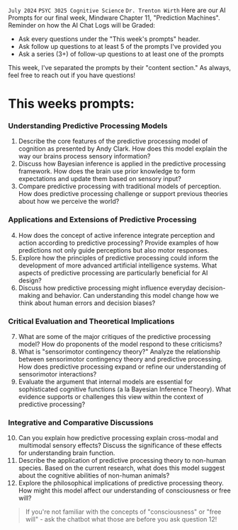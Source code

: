 `July 2024`
`PSYC 3025 Cognitive Science`
`Dr. Trenton Wirth`
Here are our AI Prompts for our final week, Mindware Chapter 11, "Prediction Machines".  
Reminder on how the AI Chat Logs will be Graded:  

- Ask every questions under the "This week's prompts" header.  
- Ask follow up questions to at least 5 of the prompts I've provided you  
- Ask a series (3+) of follow-up questions to at least one of the prompts

This week, I've separated the prompts by their "content section." As always, feel free to reach out if you have questions!  


# This weeks prompts:  

### Understanding Predictive Processing Models

1. Describe the core features of the predictive processing model of cognition as presented by Andy Clark. How does this model explain the way our brains process sensory information?
2. Discuss how Bayesian inference is applied in the predictive processing framework. How does the brain use prior knowledge to form expectations and update them based on sensory input?
3. Compare predictive processing with traditional models of perception. How does predictive processing challenge or support previous theories about how we perceive the world?

### Applications and Extensions of Predictive Processing

4. How does the concept of active inference integrate perception and action according to predictive processing? Provide examples of how predictions not only guide perceptions but also motor responses.
5. Explore how the principles of predictive processing could inform the development of more advanced artificial intelligence systems. What aspects of predictive processing are particularly beneficial for AI design?
6. Discuss how predictive processing might influence everyday decision-making and behavior. Can understanding this model change how we think about human errors and decision biases?

### Critical Evaluation and Theoretical Implications

7. What are some of the major critiques of the predictive processing model? How do proponents of the model respond to these criticisms?
8. What is "sensorimotor contingency theory?" Analyze the relationship between sensorimotor contingency theory and predictive processing. How does predictive processing expand or refine our understanding of sensorimotor interactions?
9. Evaluate the argument that internal models are essential for sophisticated cognitive functions (a la Bayesian Inference Theory). What evidence supports or challenges this view within the context of predictive processing?

### Integrative and Comparative Discussions

10. Can you explain how predictive processing explain cross-modal and multimodal sensory effects? Discuss the significance of these effects for understanding brain function.
11. Describe the application of predictive processing theory to non-human species. Based on the current research, what does this model suggest about the cognitive abilities of non-human animals?
12. Explore the philosophical implications of predictive processing theory. How might this model affect our understanding of consciousness or free will?
> If you're not familiar with the concepts of "consciousness" or "free will" - ask the chatbot what those are before you ask question 12!

